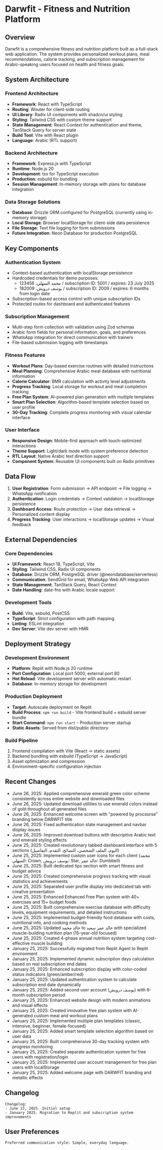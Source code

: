 # Darwfit - Fitness and Nutrition Platform

## Overview

Darwfit is a comprehensive fitness and nutrition platform built as a full-stack web application. The system provides personalized workout plans, meal recommendations, calorie tracking, and subscription management for Arabic-speaking users focused on health and fitness goals.

## System Architecture

### Frontend Architecture
- **Framework**: React with TypeScript
- **Routing**: Wouter for client-side routing
- **UI Library**: Radix UI components with shadcn/ui styling
- **Styling**: Tailwind CSS with custom theme support
- **State Management**: React Context for authentication and theme, TanStack Query for server state
- **Build Tool**: Vite with React plugin
- **Language**: Arabic (RTL support)

### Backend Architecture
- **Framework**: Express.js with TypeScript
- **Runtime**: Node.js 20
- **Development**: tsx for TypeScript execution
- **Production**: esbuild for bundling
- **Session Management**: In-memory storage with plans for database integration

### Data Storage Solutions
- **Database**: Drizzle ORM configured for PostgreSQL (currently using in-memory storage)
- **Local Storage**: Browser localStorage for client-side data persistence
- **File Storage**: Text file logging for form submissions
- **Future Integration**: Neon Database for production PostgreSQL

## Key Components

### Authentication System
- Context-based authentication with localStorage persistence
- Hardcoded credentials for demo purposes:
  - محمد السهلي: 123456 / subscription ID: 5001 / expires: 23 July 2025
  - يوسف درويش: 182009 / subscription ID: 2009 / expires: 6 months from login date
- Subscription-based access control with unique subscription IDs
- Protected routes for dashboard and authenticated features

### Subscription Management
- Multi-step form collection with validation using Zod schemas
- Arabic form fields for personal information, goals, and preferences
- WhatsApp integration for direct communication with trainers
- File-based submission logging with timestamps

### Fitness Features
- **Workout Plans**: Day-based exercise routines with detailed instructions
- **Meal Planning**: Comprehensive Arabic meal database with nutritional information
- **Calorie Calculator**: BMR calculation with activity level adjustments
- **Progress Tracking**: Local storage for workout and meal completion tracking
- **Free Plan System**: AI-powered plan generation with multiple templates
- **Smart Plan Selection**: Algorithm-based template selection based on user profile
- **30-Day Tracking**: Complete progress monitoring with visual calendar interface

### User Interface
- **Responsive Design**: Mobile-first approach with touch-optimized interactions
- **Theme Support**: Light/dark mode with system preference detection
- **RTL Layout**: Native Arabic text direction support
- **Component System**: Reusable UI components built on Radix primitives

## Data Flow

1. **User Registration**: Form submission → API endpoint → File logging → WhatsApp notification
2. **Authentication**: Login credentials → Context validation → localStorage persistence
3. **Dashboard Access**: Route protection → User data retrieval → Personalized content display
4. **Progress Tracking**: User interactions → localStorage updates → Visual feedback

## External Dependencies

### Core Dependencies
- **UI Framework**: React 18, TypeScript, Vite
- **Styling**: Tailwind CSS, Radix UI components
- **Database**: Drizzle ORM, PostgreSQL driver (@neondatabase/serverless)
- **Communication**: SendGrid for email, WhatsApp Web API integration
- **State Management**: TanStack Query, React Context
- **Date Handling**: date-fns with Arabic locale support

### Development Tools
- **Build**: Vite, esbuild, PostCSS
- **TypeScript**: Strict configuration with path mapping
- **Linting**: ESLint integration
- **Dev Server**: Vite dev server with HMR

## Deployment Strategy

### Development Environment
- **Platform**: Replit with Node.js 20 runtime
- **Port Configuration**: Local port 5000, external port 80
- **Hot Reload**: Vite development server with automatic restart
- **Database**: In-memory storage for development

### Production Deployment
- **Target**: Autoscale deployment on Replit
- **Build Process**: `npm run build` - Vite frontend build + esbuild server bundle
- **Start Command**: `npm run start` - Production server startup
- **Static Assets**: Served from dist/public directory

### Build Pipeline
1. Frontend compilation with Vite (React → static assets)
2. Backend bundling with esbuild (TypeScript → JavaScript)
3. Asset optimization and compression
4. Environment-specific configuration injection

## Recent Changes
- June 26, 2025: Applied comprehensive emerald green color scheme consistently across entire website and downloaded files
- June 26, 2025: Updated download utilities to use emerald colors instead of gold throughout all generated files
- June 26, 2025: Enhanced welcome screen with "powered by procourse" branding below DARWFIT title
- June 26, 2025: Fixed authentication state management and navbar display issues
- June 26, 2025: Improved download buttons with descriptive Arabic text and emerald styling effects
- June 25, 2025: Created revolutionary tabbed dashboard interface with 5 sections (اليوم، الملف الشخصي، النصائح، التقدم، التفاصيل)
- June 25, 2025: Implemented custom user icons for each client (محمد السهلي: Crown, يوسف درويش: Star, خالد عمر: Dumbbell)
- June 25, 2025: Built dedicated tips section with smart fitness and budget advice
- June 25, 2025: Created comprehensive progress tracking with visual statistics and achievements
- June 25, 2025: Separated user profile display into dedicated tab with creative presentation
- June 25, 2025: Enhanced Enhanced Free Plan system with 40+ exercises and 15+ budget foods
- June 25, 2025: Built comprehensive exercise database with difficulty levels, equipment requirements, and detailed instructions
- June 25, 2025: Implemented budget-friendly food database with costs, nutritional info, and cooking methods
- June 25, 2025: Updated خالد محمد to خالد عمر سعيد with specialized muscle-building nutrition plan (15-year-old focused)
- June 25, 2025: Created 4-phase annual nutrition system targeting cost-effective muscle building
- January 25, 2025: Successfully migrated from Replit Agent to Replit environment
- January 25, 2025: Implemented dynamic subscription days calculation based on real subscription end dates
- January 25, 2025: Enhanced subscription display with color-coded status indicators (green/amber/red)
- January 25, 2025: Updated authentication system to calculate subscription end date dynamically
- January 25, 2025: Added second user account (يوسف درويش) with 6-month subscription period
- January 25, 2025: Enhanced website design with modern animations and visual effects
- January 25, 2025: Created innovative free plan system with AI-generated custom meal and workout plans
- January 25, 2025: Implemented multiple plan templates (classic, intensive, beginner, female-focused)
- January 25, 2025: Added smart template selection algorithm based on user data
- January 25, 2025: Built comprehensive 30-day tracking system with progress monitoring
- January 25, 2025: Created separate authentication system for free users with registration/login
- January 25, 2025: Implemented user account management for free plan users with localStorage
- January 25, 2025: Added welcome page with DARWFIT branding and metallic effects

## Changelog
```
Changelog:
- June 23, 2025. Initial setup
- January 2025. Migration to Replit and subscription system improvements
```

## User Preferences
```
Preferred communication style: Simple, everyday language.
```
